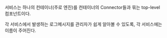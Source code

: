 서비스는 하나의 컨테이너(주로 엔진)를 컨테이너의 Connector들과 묶는 top-level 컴포넌트이다.

각 서비스에서 발생하는 로그메시지를 관리자가 쉽게 알아볼 수 있도록, 각 서비스에는 이름이 주어진다.
